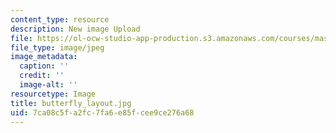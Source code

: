 ```yaml
---
content_type: resource
description: New image Upload
file: https://ol-ocw-studio-app-production.s3.amazonaws.com/courses/mas-962-special-topics-new-textiles-spring-2010/7ca08c5fa2fc7fa6e85fcee9ce276a68_butterfly_layout.jpg
file_type: image/jpeg
image_metadata:
  caption: ''
  credit: ''
  image-alt: ''
resourcetype: Image
title: butterfly_layout.jpg
uid: 7ca08c5f-a2fc-7fa6-e85f-cee9ce276a68
---
```

